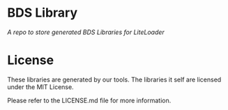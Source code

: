 # BDS Library

*A repo to store generated BDS Libraries for LiteLoader*

# License

These libraries are generated by our tools. The libraries it self are licensed under the MIT License.

Please refer to the LICENSE.md file for more information.
